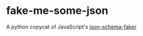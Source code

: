 # fake-me-some-json
A python copycat of JavaScript's [json-schema-faker](https://github.com/json-schema-faker/json-schema-faker)
